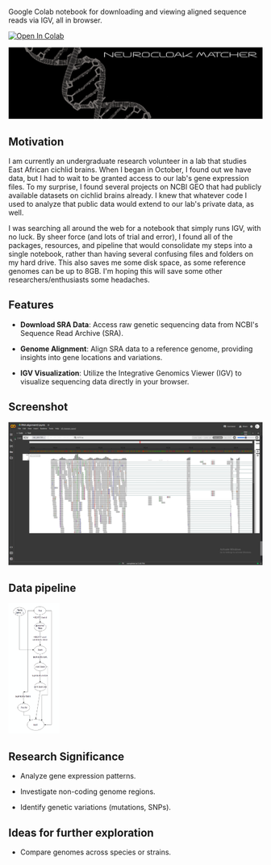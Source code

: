 Google Colab notebook for downloading and viewing aligned sequence reads via IGV, all in browser.

[![Open In Colab](https://colab.research.google.com/assets/colab-badge.svg)](https://colab.research.google.com/drive/14AGlKiMbd7U-jjSmj3j-eI_nr-5kTMby?usp=sharing)

![image](https://github.com/WolfgangNS/Sequence-Alignment-Viewer/blob/main/neurocloak-matcher.png?raw=true)


## Motivation

I am currently an undergraduate research volunteer in a lab that studies East African cichlid brains. When I began in October, I found out we have data, but I had to wait to be granted access to our lab's gene expression files. To my surprise, I found several projects on NCBI GEO that had publicly available datasets on cichlid brains already. I knew that whatever code I used to analyze that public data would extend to our lab's private data, as well.  

I was searching all around the web for a notebook that simply runs IGV, with no luck. By sheer force (and lots of trial and error), I found all of the packages, resources, and pipeline that would consolidate my steps into a single notebook, rather than having several confusing files and folders on my hard drive. This also saves me some disk space, as some reference genomes can be up to 8GB. I'm hoping this will save some other researchers/enthusiasts some headaches. 

## Features

- **Download SRA Data**: Access raw genetic sequencing data from NCBI's Sequence Read Archive (SRA).

- **Genome Alignment**: Align SRA data to a reference genome, providing insights into gene locations and variations.

- **IGV Visualization**: Utilize the Integrative Genomics Viewer (IGV) to visualize sequencing data directly in your browser.

## Screenshot

![image](https://github.com/WolfgangNS/Sequence-Alignment-Viewer/blob/main/screenshot.png?raw=true)

## Data pipeline

<img src="https://github.com/WolfgangNS/Sequence-Alignment-Viewer/blob/main/file_flowchart.png?raw=true" width="20%" height="20%">


## Research Significance

- Analyze gene expression patterns.

- Investigate non-coding genome regions.
  
- Identify genetic variations (mutations, SNPs).

## Ideas for further exploration

- Compare genomes across species or strains.
